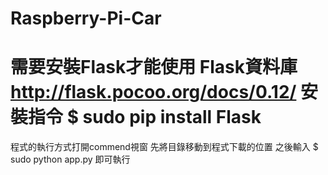 # Raspberry-Pi-Car
需要安裝Flask才能使用
Flask資料庫
http://flask.pocoo.org/docs/0.12/
安裝指令
$ sudo pip install Flask
===================
程式的執行方式打開commend視窗
先將目錄移動到程式下載的位置
之後輸入
$ sudo python app.py
即可執行
